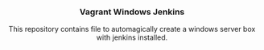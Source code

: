 <h3 align="center">
  Vagrant Windows Jenkins
</h3>

<p align="center">
  This repository contains file to automagically create a windows server box with jenkins installed.
</p>
